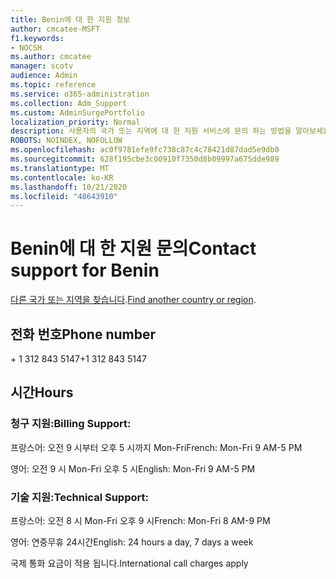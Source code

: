 ```yaml
---
title: Benin에 대 한 지원 정보
author: cmcatee-MSFT
f1.keywords:
- NOCSH
ms.author: cmcatee
manager: scotv
audience: Admin
ms.topic: reference
ms.service: o365-administration
ms.collection: Adm_Support
ms.custom: AdminSurgePortfolio
localization_priority: Normal
description: 사용자의 국가 또는 지역에 대 한 지원 서비스에 문의 하는 방법을 알아보세요.
ROBOTS: NOINDEX, NOFOLLOW
ms.openlocfilehash: ac0f9781efe9fc738c87c4c78421d87dad5e9db0
ms.sourcegitcommit: 628f195cbe3c00910f7350d8b09997a675dde989
ms.translationtype: MT
ms.contentlocale: ko-KR
ms.lasthandoff: 10/21/2020
ms.locfileid: "48643910"
---
```

# <a name="contact-support-for-benin"></a><span data-ttu-id="f47b1-103">Benin에 대 한 지원 문의</span><span class="sxs-lookup"><span data-stu-id="f47b1-103">Contact support for Benin</span></span>

<span data-ttu-id="f47b1-104">[다른 국가 또는 지역을 찾습니다](../contact-support-for-business-products.md).</span><span class="sxs-lookup"><span data-stu-id="f47b1-104">[Find another country or region](../contact-support-for-business-products.md).</span></span>

## <a name="phone-number"></a><span data-ttu-id="f47b1-105">전화 번호</span><span class="sxs-lookup"><span data-stu-id="f47b1-105">Phone number</span></span>
<span data-ttu-id="f47b1-106">+ 1 312 843 5147</span><span class="sxs-lookup"><span data-stu-id="f47b1-106">+1 312 843 5147</span></span>

## <a name="hours"></a><span data-ttu-id="f47b1-107">시간</span><span class="sxs-lookup"><span data-stu-id="f47b1-107">Hours</span></span>
### <a name="billing-support"></a><span data-ttu-id="f47b1-108">청구 지원:</span><span class="sxs-lookup"><span data-stu-id="f47b1-108">Billing Support:</span></span>

<span data-ttu-id="f47b1-109">프랑스어: 오전 9 시부터 오후 5 시까지 Mon-Fri</span><span class="sxs-lookup"><span data-stu-id="f47b1-109">French: Mon-Fri 9 AM-5 PM</span></span>

<span data-ttu-id="f47b1-110">영어: 오전 9 시 Mon-Fri 오후 5 시</span><span class="sxs-lookup"><span data-stu-id="f47b1-110">English: Mon-Fri 9 AM-5 PM</span></span>

### <a name="technical-support"></a><span data-ttu-id="f47b1-111">기술 지원:</span><span class="sxs-lookup"><span data-stu-id="f47b1-111">Technical Support:</span></span>

<span data-ttu-id="f47b1-112">프랑스어: 오전 8 시 Mon-Fri 오후 9 시</span><span class="sxs-lookup"><span data-stu-id="f47b1-112">French: Mon-Fri 8 AM-9 PM</span></span>

<span data-ttu-id="f47b1-113">영어: 연중무휴 24시간</span><span class="sxs-lookup"><span data-stu-id="f47b1-113">English: 24 hours a day, 7 days a week</span></span>

<span data-ttu-id="f47b1-114">국제 통화 요금이 적용 됩니다.</span><span class="sxs-lookup"><span data-stu-id="f47b1-114">International call charges apply</span></span>
